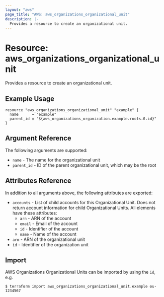 ```yaml
---
layout: "aws"
page_title: "AWS: aws_organizations_organizational_unit"
description: |-
  Provides a resource to create an organizational unit.
---
```


# Resource: aws_organizations_organizational_unit

Provides a resource to create an organizational unit.

## Example Usage

```hcl
resource "aws_organizations_organizational_unit" "example" {
  name      = "example"
  parent_id = "${aws_organizations_organization.example.roots.0.id}"
}
```

## Argument Reference

The following arguments are supported:

* `name` - The name for the organizational unit
* `parent_id` - ID of the parent organizational unit, which may be the root

## Attributes Reference

In addition to all arguments above, the following attributes are exported:

* `accounts` - List of child accounts for this Organizational Unit. Does not return account information for child Organizational Units. All elements have these attributes:
  * `arn` - ARN of the account
  * `email` - Email of the account
  * `id` - Identifier of the account
  * `name` - Name of the account
* `arn` - ARN of the organizational unit
* `id` - Identifier of the organization unit

## Import

AWS Organizations Organizational Units can be imported by using the `id`, e.g.

```
$ terraform import aws_organizations_organizational_unit.example ou-1234567
```
